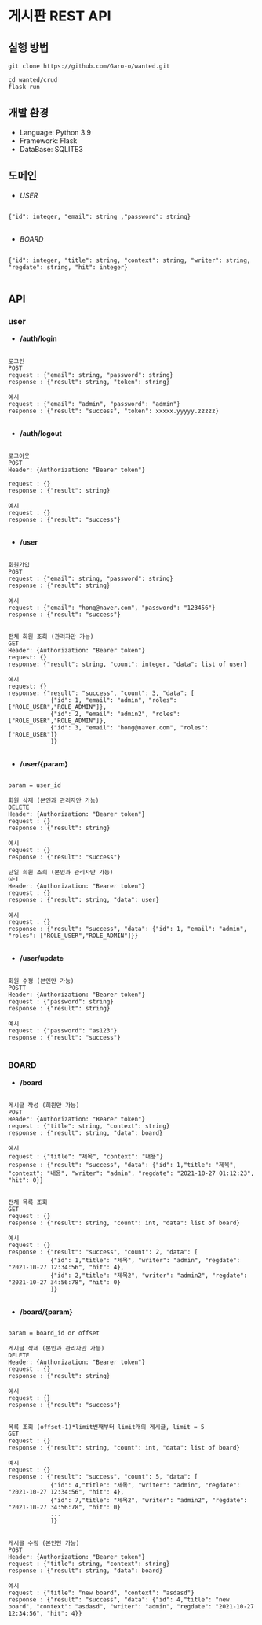 # 게시판 REST API
## 실행 방법
	git clone https://github.com/Garo-o/wanted.git

	cd wanted/crud
	flask run
	

## 개발 환경
+ Language: Python 3.9
+ Framework: Flask
+ DataBase: SQLITE3

## 도메인
+ *USER*
<pre>
<code>
{"id": integer, "email": string ,"password": string}
</code>
</pre>
+ *BOARD*
<pre>
<code>
{"id": integer, "title": string, "context": string, "writer": string, "regdate": string, "hit": integer}
</code>
</pre>

## API
### user
+ __/auth/login__
<pre>
<code>
로그인
POST
request : {"email": string, "password": string}
response : {"result": string, "token": string}

예시
request : {"email": "admin", "password": "admin"}
response : {"result": "success", "token": xxxxx.yyyyy.zzzzz}
</code>
</pre>

+ __/auth/logout__
<pre>
<code>
로그아웃
POST
Header: {Authorization: "Bearer token"}

request : {}
response : {"result": string}

예시
request : {}
response : {"result": "success"}
</code>
</pre>

+ __/user__
<pre>
<code>
회원가입
POST
request : {"email": string, "password": string}
response : {"result": string}

예시
request : {"email": "hong@naver.com", "password": "123456"}
response : {"result": "success"}


전체 회원 조회 (관리자만 가능)
GET
Header: {Authorization: "Bearer token"}
request: {}
response: {"result": string, "count": integer, "data": list of user}

예시
request: {}
response: {"result": "success", "count": 3, "data": [
			{"id": 1, "email": "admin", "roles": ["ROLE_USER","ROLE_ADMIN"]},
			{"id": 2, "email": "admin2", "roles": ["ROLE_USER","ROLE_ADMIN"]},		
			{"id": 3, "email": "hong@naver.com", "roles": ["ROLE_USER"]}
			]}
</code>
</pre>

+ __/user/{param}__
<pre>
<code>
param = user_id

회원 삭제 (본인과 관리자만 가능)
DELETE 
Header: {Authorization: "Bearer token"}
request : {}
response : {"result": string}

예시
request : {}
response : {"result": "success"}

단일 회원 조회 (본인과 관리자만 가능)
GET
Header: {Authorization: "Bearer token"}
request : {}
response : {"result": string, "data": user}

예시
request : {}
response : {"result": "success", "data": {"id": 1, "email": "admin", "roles": ["ROLE_USER","ROLE_ADMIN"]}}
</code>
</pre>

+ __/user/update__
<pre>
<code>
회원 수정 (본인만 가능)
POSTT
Header: {Authorization: "Bearer token"}
request : {"password": string}
response : {"result": string}

예시
request : {"password": "as123"}
response : {"result": "success"}
</code>
</pre>

### BOARD
+ __/board__
<pre>
<code>
게시글 작성 (회원만 가능)
POST
Header: {Authorization: "Bearer token"}
request : {"title": string, "context": string}
response : {"result": string, "data": board}

예시
request : {"title": "제목", "context": "내용"}
response : {"result": "success", "data": {"id": 1,"title": "제목", "context": "내용", "writer": "admin", "regdate": "2021-10-27 01:12:23", "hit": 0}}


전체 목록 조회
GET
request : {}
response : {"result": string, "count": int, "data": list of board}

예시
request : {}
response : {"result": "success", "count": 2, "data": [
			{"id": 1,"title": "제목", "writer": "admin", "regdate": "2021-10-27 12:34:56", "hit": 4},
			{"id": 2,"title": "제목2", "writer": "admin2", "regdate": "2021-10-27 34:56:78", "hit": 0}
			]}
</code>
</pre>

+ __/board/{param}__
<pre>
<code>
param = board_id or offset

게시글 삭제 (본인과 관리자만 가능)
DELETE
Header: {Authorization: "Bearer token"}
request : {}
response : {"result": string}

예시
request : {}
response : {"result": "success"}


목록 조회 (offset-1)*limit번째부터 limit개의 게시글, limit = 5
GET
request : {}
response : {"result": string, "count": int, "data": list of board}

예시
request : {}
response : {"result": "success", "count": 5, "data": [
			{"id": 4,"title": "제목", "writer": "admin", "regdate": "2021-10-27 12:34:56", "hit": 4},
			{"id": 7,"title": "제목2", "writer": "admin2", "regdate": "2021-10-27 34:56:78", "hit": 0}
			...
			]}
			

게시글 수정 (본인만 가능)
POST
Header: {Authorization: "Bearer token"}
request : {"title": string, "context": string}
response : {"result": string, "data": board}

예시
request : {"title": "new board", "context": "asdasd"}
response : {"result": "success", "data": {"id": 4,"title": "new board", "context": "asdasd", "writer": "admin", "regdate": "2021-10-27 12:34:56", "hit": 4}}
</code>
</pre>
